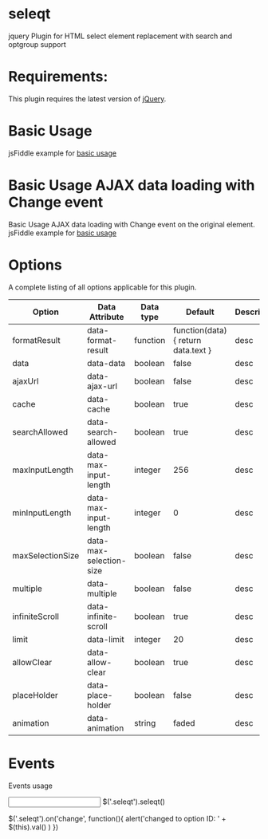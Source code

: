 # seleqt
jquery Plugin for HTML select element replacement with search and optgroup support

# Requirements:
This plugin requires the latest version of [jQuery](http://jquery.com/).

# Basic Usage
jsFiddle example for [basic usage](https://jsfiddle.net/miso25/75z2Ljyd/)

# Basic Usage AJAX data loading with Change event
Basic Usage AJAX data loading with Change event on the original element. jsFiddle example for [basic usage](https://jsfiddle.net/miso25/d1g5rch7/)

# Options
A complete listing of all options applicable for this plugin.

Option | Data Attribute | Data type | Default | Description
----|------|----|----|----
formatResult | data-format-result  | function | function(data){ return data.text }  | desc
data | data-data  | boolean | false  | desc
ajaxUrl | data-ajax-url  | boolean | false  | desc
cache | data-cache  | boolean | true  | desc
searchAllowed | data-search-allowed  | boolean | true  | desc
maxInputLength | data-max-input-length  | integer | 256  | desc
minInputLength | data-max-input-length  | integer | 0  | desc
maxSelectionSize | data-max-selection-size  | boolean | false  | desc
multiple | data-multiple  | boolean | false  | desc
infiniteScroll | data-infinite-scroll  | boolean | true  | desc
limit | data-limit  | integer | 20  | desc
allowClear | data-allow-clear  | boolean | true  | desc
placeHolder | data-place-holder  | boolean | false  | desc
animation | data-animation  | string | faded  | desc


# Events
Events usage

<input type="text" class="seleqt" >
$('.seleqt').seleqt()

$('.seleqt').on('change', function(){
	alert('changed to option ID: ' + $(this).val() )
})
